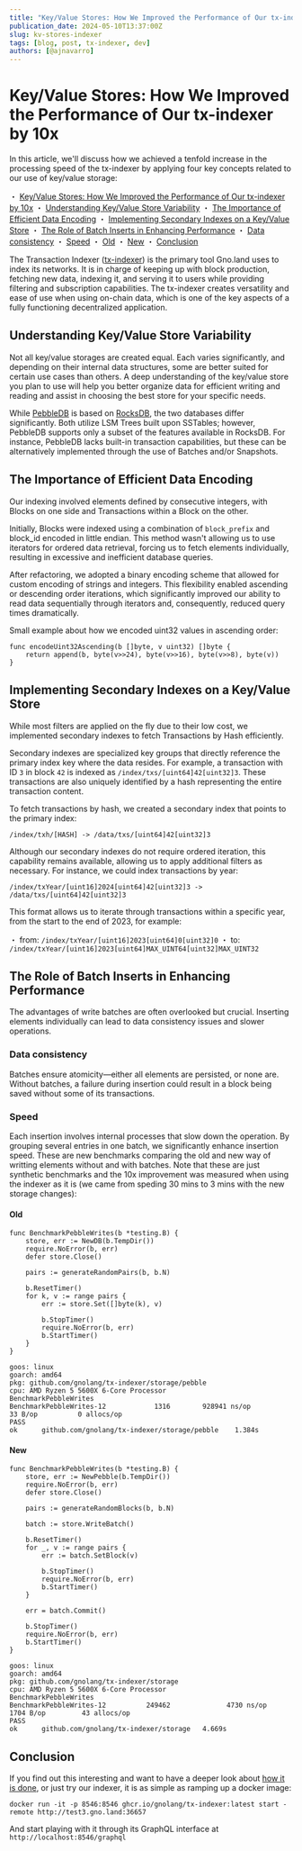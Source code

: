 ```yaml
---
title: "Key/Value Stores: How We Improved the Performance of Our tx-indexer by 10x"
publication_date: 2024-05-10T13:37:00Z
slug: kv-stores-indexer
tags: [blog, post, tx-indexer, dev]
authors: [@ajnavarro]
---
```


# Key/Value Stores: How We Improved the Performance of Our tx-indexer by 10x

In this article, we'll discuss how we achieved a tenfold increase in the processing speed of the tx-indexer by applying four key concepts related to our use of key/value storage:

・ [Key/Value Stores: How We Improved the Performance of Our tx-indexer by 10x](#keyvalue-stores-how-we-improved-the-performance-of-our-tx-indexer-by-10x)
  ・ [Understanding Key/Value Store Variability](#understanding-keyvalue-store-variability)
  ・ [The Importance of Efficient Data Encoding](#the-importance-of-efficient-data-encoding)
  ・ [Implementing Secondary Indexes on a Key/Value Store](#implementing-secondary-indexes-on-a-keyvalue-store)
  ・ [The Role of Batch Inserts in Enhancing Performance](#the-role-of-batch-inserts-in-enhancing-performance)
    ・ [Data consistency](#data-consistency)
    ・ [Speed](#speed)
      ・ [Old](#old)
      ・ [New](#new)
  ・ [Conclusion](#conclusion)

The Transaction Indexer ([tx-indexer](https://github.com/gnolang/tx-indexer)) is the primary tool Gno.land uses to index its networks. It is in charge of keeping up with block production, fetching new data, indexing it, and serving it to users while providing filtering and subscription capabilities. The tx-indexer creates versatility and ease of use when using on-chain data, which is one of the key aspects of a fully functioning decentralized application.

## Understanding Key/Value Store Variability

Not all key/value storages are created equal. Each varies significantly, and depending on their internal data structures, some are better suited for certain use cases than others. A deep understanding of the key/value store you plan to use will help you better organize data for efficient writing and reading and assist in choosing the best store for your specific needs.

While [PebbleDB](https://github.com/cockroachdb/pebble) is based on [RocksDB](https://github.com/facebook/rocksdb/wiki/RocksDB-Overview), the two databases differ significantly. Both utilize LSM Trees built upon SSTables; however, PebbleDB supports only a subset of the features available in RocksDB. For instance, PebbleDB lacks built-in transaction capabilities, but these can be alternatively implemented through the use of Batches and/or Snapshots.

## The Importance of Efficient Data Encoding

Our indexing involved elements defined by consecutive integers, with Blocks on one side and Transactions within a Block on the other.

Initially, Blocks were indexed using a combination of `block_prefix` and block_id encoded in little endian. This method wasn't allowing us to use iterators for ordered data retrieval, forcing us to fetch elements individually, resulting in excessive and inefficient database queries.

After refactoring, we adopted a binary encoding scheme that allowed for custom encoding of strings and integers. This flexibility enabled ascending or descending order iterations, which significantly improved our ability to read data sequentially through iterators and, consequently, reduced query times dramatically.

Small example about how we encoded uint32 values in ascending order:

```go!
func encodeUint32Ascending(b []byte, v uint32) []byte {
	return append(b, byte(v>>24), byte(v>>16), byte(v>>8), byte(v))
}
```

## Implementing Secondary Indexes on a Key/Value Store

While most filters are applied on the fly due to their low cost, we implemented secondary indexes to fetch Transactions by Hash efficiently.

Secondary indexes are specialized key groups that directly reference the primary index key where the data resides. For example, a transaction with ID `3` in block `42` is indexed as `/index/txs/[uint64]42[uint32]3`. These transactions are also uniquely identified by a hash representing the entire transaction content.

To fetch transactions by hash, we created a secondary index that points to the primary index:

`/index/txh/[HASH] -> /data/txs/[uint64]42[uint32]3`

Although our secondary indexes do not require ordered iteration, this capability remains available, allowing us to apply additional filters as necessary. For instance, we could index transactions by year:

`/index/txYear/[uint16]2024[uint64]42[uint32]3 -> /data/txs/[uint64]42[uint32]3`

This format allows us to iterate through transactions within a specific year, from the start to the end of 2023, for example:

・ from: `/index/txYear/[uint16]2023[uint64]0[uint32]0`
・ to: `/index/txYear/[uint16]2023[uint64]MAX_UINT64[uint32]MAX_UINT32`

## The Role of Batch Inserts in Enhancing Performance

The advantages of write batches are often overlooked but crucial. Inserting elements individually can lead to data consistency issues and slower operations.

### Data consistency

Batches ensure atomicity—either all elements are persisted, or none are. Without batches, a failure during insertion could result in a block being saved without some of its transactions.

### Speed

Each insertion involves internal processes that slow down the operation. By grouping several entries in one batch, we significantly enhance insertion speed. These are new benchmarks comparing the old and new way of writting elements without and with batches. Note that these are just synthetic benchmarks and the 10x improvement was measured when using the indexer as it is (we came from speding 30 mins to 3 mins with the new storage changes):

#### Old

```go!
func BenchmarkPebbleWrites(b *testing.B) {
	store, err := NewDB(b.TempDir())
	require.NoError(b, err)
	defer store.Close()

	pairs := generateRandomPairs(b, b.N)

	b.ResetTimer()
	for k, v := range pairs {
		err := store.Set([]byte(k), v)

		b.StopTimer()
		require.NoError(b, err)
		b.StartTimer()
	}
}
```

```
goos: linux
goarch: amd64
pkg: github.com/gnolang/tx-indexer/storage/pebble
cpu: AMD Ryzen 5 5600X 6-Core Processor
BenchmarkPebbleWrites
BenchmarkPebbleWrites-12    	    1316	    928941 ns/op	      33 B/op	       0 allocs/op
PASS
ok  	github.com/gnolang/tx-indexer/storage/pebble	1.384s
```

#### New

```go!
func BenchmarkPebbleWrites(b *testing.B) {
	store, err := NewPebble(b.TempDir())
	require.NoError(b, err)
	defer store.Close()

	pairs := generateRandomBlocks(b, b.N)

	batch := store.WriteBatch()

	b.ResetTimer()
	for _, v := range pairs {
		err := batch.SetBlock(v)

		b.StopTimer()
		require.NoError(b, err)
		b.StartTimer()
	}

	err = batch.Commit()

	b.StopTimer()
	require.NoError(b, err)
	b.StartTimer()
}
```

```
goos: linux
goarch: amd64
pkg: github.com/gnolang/tx-indexer/storage
cpu: AMD Ryzen 5 5600X 6-Core Processor
BenchmarkPebbleWrites
BenchmarkPebbleWrites-12          249462              4730 ns/op            1704 B/op         43 allocs/op
PASS
ok      github.com/gnolang/tx-indexer/storage   4.669s
```

## Conclusion

If you find out this interesting and want to have a deeper look about [how it is done](https://github.com/gnolang/tx-indexer/tree/main/storage), or just try our indexer, it is as simple as ramping up a docker image:

```
docker run -it -p 8546:8546 ghcr.io/gnolang/tx-indexer:latest start -remote http://test3.gno.land:36657
```

And start playing with it through its GraphQL interface at `http://localhost:8546/graphql`
